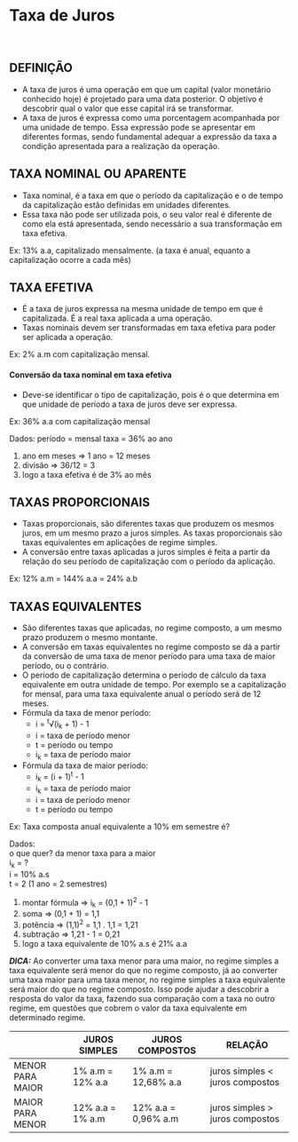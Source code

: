 # Taxa de Juros

<br>

## DEFINIÇÃO
* A taxa de juros é uma operação em que um capital (valor monetário conhecido hoje) é projetado para uma data posterior. O objetivo é descobrir qual o valor que esse capital irá se transformar.
* A taxa de juros é expressa como uma porcentagem acompanhada por uma unidade de tempo. Essa expressão pode se apresentar em diferentes formas, sendo fundamental adequar a expressão da taxa a condição apresentada para a realização da operação.

## TAXA NOMINAL OU APARENTE
* Taxa nominal, é a taxa em que o período da capitalização e o de tempo da capitalização estão definidas em unidades diferentes.
* Essa taxa não pode ser utilizada pois, o seu valor real é diferente de como ela está apresentada, sendo necessário a sua transformação em taxa efetiva.

Ex: 13% a.a, capitalizado mensalmente. (a taxa é anual, equanto a capitalização ocorre a cada mês)

## TAXA EFETIVA
* É a taxa de juros expressa na mesma unidade de tempo em que é capitalizada. É a real taxa aplicada a uma operação. 
* Taxas nominais devem ser transformadas em taxa efetiva para poder ser aplicada a operação.

Ex: 2% a.m com capitalização mensal.

#### Conversão da taxa nominal em taxa efetiva
* Deve-se identificar o tipo de capitalização, pois é o que determina em que unidade de período a taxa de juros deve ser expressa.

Ex: 36% a.a com capitalização mensal

Dados:
período = mensal
taxa = 36% ao ano

1. ano em meses => 1 ano = 12 meses
2. divisão => 36/12 = 3
3. logo a taxa efetiva é de 3% ao mês

## TAXAS PROPORCIONAIS
* Taxas proporcionais, são diferentes taxas que produzem os mesmos juros, em um mesmo prazo a juros simples. As taxas proporcionais são taxas equivalentes em aplicações de regime simples.
* A conversão entre taxas aplicadas a juros simples é feita a partir da relação do seu período de capitalização com o período da aplicação.


Ex: 12% a.m = 144% a.a = 24% a.b

## TAXAS EQUIVALENTES
* São diferentes taxas que aplicadas, no regime composto, a um mesmo prazo produzem o mesmo montante.
* A conversão em taxas equivalentes no regime composto se dá a partir da conversão de uma taxa de menor período para uma taxa de maior período, ou o contrário.
* O período de capitalização determina o período de cálculo da taxa equivalente em outra unidade de tempo. Por exemplo se a capitalização for mensal, para uma taxa equivalente anual o período será de 12 meses.
* Fórmula da taxa de menor período:
  - i = <sup>t</sup>√(i<sub>k</sub> + 1) - 1
  - i = taxa de período menor
  - t = período ou tempo
  - i<sub>k</sub> = taxa de período maior
* Fórmula da taxa de maior período:
  - i<sub>k</sub> = (i + 1)<sup>t</sup> - 1
  - i<sub>k</sub> = taxa de período maior
  - i = taxa de período menor
  - t = período ou tempo

Ex: Taxa composta anual equivalente a 10% em semestre é?

Dados:  
o que quer? da menor taxa para a maior  
i<sub>k</sub> = ?  
i = 10% a.s  
t = 2 (1 ano = 2 semestres)  

1. montar fórmula => i<sub>k</sub> = (0,1 + 1)<sup>2</sup> - 1
2. soma => (0,1 + 1) = 1,1
3. potência => (1,1)<sup>2</sup> = 1,1 . 1,1 = 1,21
4. subtração => 1,21 - 1 = 0,21
5. logo a taxa equivalente de 10% a.s é 21% a.a

***DICA:*** Ao converter uma taxa menor para uma maior, no regime simples a taxa equivalente  será menor do que no regime composto, já ao converter uma taxa maior para uma taxa menor, no regime simples a taxa equivalente será maior do que no regime composto. Isso pode ajudar a descobrir a resposta do valor da taxa, fazendo sua comparação com a taxa no outro regime, em questões que cobrem o valor da taxa equivalente em determinado regime.

|                  | JUROS SIMPLES    | JUROS COMPOSTOS     | RELAÇÃO                        |
| ---------------- |----------------- | ------------------- | ------------------------------ |
| MENOR PARA MAIOR | 1% a.m = 12% a.a | 1% a.m = 12,68% a.a | juros simples < juros compostos|
| MAIOR PARA MENOR | 12% a.a = 1% a.m | 12% a.a = 0,96% a.m | juros simples > juros compostos|
